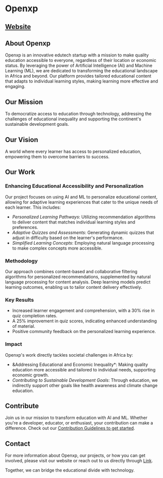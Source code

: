 # Openxp
## [Website](http://openxp.study)
## About Openxp
Openxp is an innovative edutech startup with a mission to make quality education accessible to everyone, regardless of their location or economic status. By leveraging the power of Artificial Intelligence (AI) and Machine Learning (ML), we are dedicated to transforming the educational landscape in Africa and beyond. Our platform provides tailored educational content that adapts to individual learning styles, making learning more effective and engaging.

## Our Mission
To democratize access to education through technology, addressing the challenges of educational inequality and supporting the continent's sustainable development goals.

## Our Vision
A world where every learner has access to personalized education, empowering them to overcome barriers to success.

## Our Work
### Enhancing Educational Accessibility and Personalization
Our project focuses on using AI and ML to personalize educational content, allowing for adaptive learning experiences that cater to the unique needs of each learner. This includes:

* *Personalized Learning Pathways*: Utilizing recommendation algorithms to deliver content that matches individual learning styles and preferences.
* *Adaptive Quizzes and Assessments*: Generating dynamic quizzes that adjust in difficulty based on the learner's performance.
* *Simplified Learning Concepts*: Employing natural language processing to make complex concepts more accessible.

### Methodology
Our approach combines content-based and collaborative filtering algorithms for personalized recommendations, supplemented by natural language processing for content analysis. Deep learning models predict learning outcomes, enabling us to tailor content delivery effectively.

### Key Results
* Increased learner engagement and comprehension, with a 30% rise in quiz completion rates.
* A 25% improvement in quiz scores, indicating enhanced understanding of material.
* Positive community feedback on the personalized learning experience.

### Impact
Openxp's work directly tackles societal challenges in Africa by:

* &Addressing Educational and Economic Inequality*: Making quality education more accessible and tailored to individual needs, supporting economic growth.
* *Contributing to Sustainable Development Goals*: Through education, we indirectly support other goals like health awareness and climate change education.

## Contribute
Join us in our mission to transform education with AI and ML. Whether you're a developer, educator, or enthusiast, your contribution can make a difference. Check out our [Contribution Guidelines to get started]().

## Contact
For more information about Openxp, our projects, or how you can get involved, please visit our website or reach out to us directly through [Link](mqnifestkelvin@gmail.com).

Together, we can bridge the educational divide with technology.
